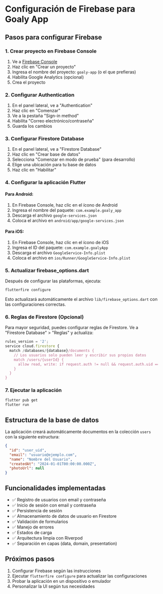 # Configuración de Firebase para Goaly App

## Pasos para configurar Firebase

### 1. Crear proyecto en Firebase Console

1. Ve a [Firebase Console](https://console.firebase.google.com/)
2. Haz clic en "Crear un proyecto"
3. Ingresa el nombre del proyecto: `goaly-app` (o el que prefieras)
4. Habilita Google Analytics (opcional)
5. Crea el proyecto

### 2. Configurar Authentication

1. En el panel lateral, ve a "Authentication"
2. Haz clic en "Comenzar"
3. Ve a la pestaña "Sign-in method"
4. Habilita "Correo electrónico/contraseña"
5. Guarda los cambios

### 3. Configurar Firestore Database

1. En el panel lateral, ve a "Firestore Database"
2. Haz clic en "Crear base de datos"
3. Selecciona "Comenzar en modo de prueba" (para desarrollo)
4. Elige una ubicación para tu base de datos
5. Haz clic en "Habilitar"

### 4. Configurar la aplicación Flutter

#### Para Android:

1. En Firebase Console, haz clic en el ícono de Android
2. Ingresa el nombre del paquete: `com.example.goaly_app`
3. Descarga el archivo `google-services.json`
4. Coloca el archivo en `android/app/google-services.json`

#### Para iOS:

1. En Firebase Console, haz clic en el ícono de iOS
2. Ingresa el ID del paquete: `com.example.goalyApp`
3. Descarga el archivo `GoogleService-Info.plist`
4. Coloca el archivo en `ios/Runner/GoogleService-Info.plist`

### 5. Actualizar firebase_options.dart

Después de configurar las plataformas, ejecuta:

```bash
flutterfire configure
```

Esto actualizará automáticamente el archivo `lib/firebase_options.dart` con las configuraciones correctas.

### 6. Reglas de Firestore (Opcional)

Para mayor seguridad, puedes configurar reglas de Firestore. Ve a "Firestore Database" > "Reglas" y actualiza:

```javascript
rules_version = '2';
service cloud.firestore {
  match /databases/{database}/documents {
    // Los usuarios solo pueden leer y escribir sus propios datos
    match /users/{userId} {
      allow read, write: if request.auth != null && request.auth.uid == userId;
    }
  }
}
```

### 7. Ejecutar la aplicación

```bash
flutter pub get
flutter run
```

## Estructura de la base de datos

La aplicación creará automáticamente documentos en la colección `users` con la siguiente estructura:

```json
{
  "id": "user_uid",
  "email": "usuario@ejemplo.com",
  "name": "Nombre del Usuario",
  "createdAt": "2024-01-01T00:00:00.000Z",
  "photoUrl": null
}
```

## Funcionalidades implementadas

- ✅ Registro de usuarios con email y contraseña
- ✅ Inicio de sesión con email y contraseña
- ✅ Persistencia de sesión
- ✅ Almacenamiento de datos de usuario en Firestore
- ✅ Validación de formularios
- ✅ Manejo de errores
- ✅ Estados de carga
- ✅ Arquitectura limpia con Riverpod
- ✅ Separación en capas (data, domain, presentation)

## Próximos pasos

1. Configurar Firebase según las instrucciones
2. Ejecutar `flutterfire configure` para actualizar las configuraciones
3. Probar la aplicación en un dispositivo o emulador
4. Personalizar la UI según tus necesidades
